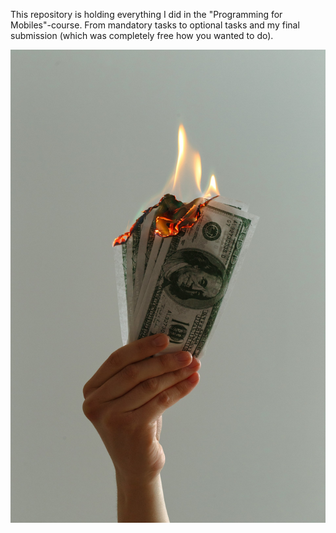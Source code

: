 This repository is holding everything I did in the "Programming for Mobiles"-course. From mandatory tasks to optional tasks and my final submission (which was completely free how you wanted to do).

![Course ProgMobile](https://raw.githubusercontent.com/annastrombeerg/Course-ProgMobile/main/image/cashburning.jpg)

